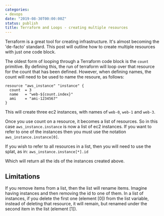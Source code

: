 ```yaml
---
categories:
- devops
date: "2019-08-30T00:00:00Z"
status: publish
title: Terraform and Loops - creating multiple resources
---
```

Terraform is a great tool for creating infrastructure. <!--more-->It's almost becoming the 'de-facto' standard. This post will outline how to create multiple resources with just one code block. 

The oldest form of looping through a Terraform code block is the ```count``` primitive. By defining this, the run of terraform will loop over that resource for the count that has been defined. However, when defining names, the count will need to be used to name the resoure, as follows:

    resource "aws_instance" "instance" { 
      count  = 3 
      name   = "web-${count.index}"
      ami    = "ami-1234567" 
    }

This will create three ec2 instances, with names of ```web-0```, ```web-1``` and ```web-3```. 

Once you use count on a resource, it becomes a list of resources. So in this case ```aws_instance.instance``` is now a list of ec2 instances. If you want to refer to one of the instances then you must use the notation ```aws_instance.instance[0]```.

If you wish to refer to all resources in a list, then you will need to use the splat, as in: 
    ```aws_instance.instance[*].id``` 

Which will return all the ids of the instances created above. 

Limitations
-------------

If you remove items from a list, then the list will rename items. Imagine having instances and then removing the id to one of them. In a list of instances, if you delete the first one (element [0]) from the list variable, instead of deleting that resource, it will remain, but renamed under the second item in the list (element [1]).
